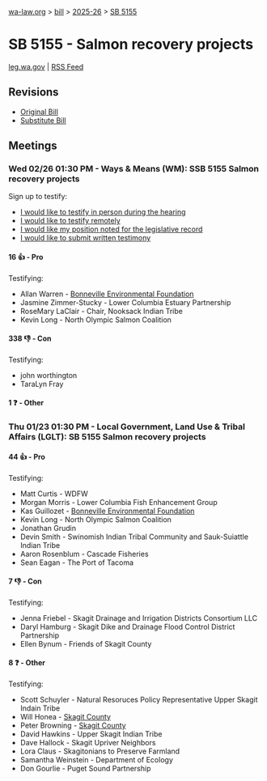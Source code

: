 [wa-law.org](/) > [bill](/bill/) > [2025-26](/bill/2025-26/) > [SB 5155](/bill/2025-26/sb/5155/)

# SB 5155 - Salmon recovery projects
[leg.wa.gov](https://app.leg.wa.gov/billsummary?BillNumber=5155&Year=2025&Initiative=false) | [RSS Feed](./rss.xml)

## Revisions
* [Original Bill](1/)
* [Substitute Bill](S/)

## Meetings
### Wed 02/26 01:30 PM - Ways & Means (WM): SSB 5155 Salmon recovery projects
Sign up to testify:
* [I would like to testify in person during the hearing](https://app.leg.wa.gov/csi/Testifier/Add?chamber=House&mId=32889&aId=164977&caId=26185&tId=1)
* [I would like to testify remotely](https://app.leg.wa.gov/csi/Testifier/Add?chamber=House&mId=32889&aId=164977&caId=26185&tId=2)
* [I would like my position noted for the legislative record](https://app.leg.wa.gov/csi/Testifier/Add?chamber=House&mId=32889&aId=164977&caId=26185&tId=3)
* [I would like to submit written testimony](https://app.leg.wa.gov/csi/Testifier/Add?chamber=House&mId=32889&aId=164977&caId=26185&tId=4)

#### 16 👍 - Pro
Testifying:
* Allan Warren - [Bonneville Environmental Foundation](/org/bonneville_environmental_foundation/)
* Jasmine Zimmer-Stucky - Lower Columbia Estuary Partnership
* RoseMary LaClair - Chair, Nooksack Indian Tribe
* Kevin Long - North Olympic Salmon Coalition

#### 338 👎 - Con
Testifying:
* john worthington
* TaraLyn Fray

#### 1 ❓ - Other

### Thu 01/23 01:30 PM - Local Government, Land Use & Tribal Affairs (LGLT): SB 5155 Salmon recovery projects
#### 44 👍 - Pro
Testifying:
* Matt Curtis - WDFW
* Morgan Morris - Lower Columbia Fish Enhancement Group
* Kas Guillozet - [Bonneville Environmental Foundation](/org/bonneville_environmental_foundation/)
* Kevin Long - North Olympic Salmon Coalition
* Jonathan Grudin
* Devin Smith - Swinomish Indian Tribal Community and Sauk-Suiattle Indian Tribe
* Aaron Rosenblum - Cascade Fisheries
* Sean Eagan - The Port of Tacoma

#### 7 👎 - Con
Testifying:
* Jenna Friebel - Skagit Drainage and Irrigation Districts Consortium LLC
* Daryl Hamburg - Skagit Dike and Drainage Flood Control District Partnership
* Ellen Bynum - Friends of Skagit County

#### 8 ❓ - Other
Testifying:
* Scott Schuyler - Natural Resoruces Policy Representative Upper Skagit Indain Tribe
* Will Honea - [Skagit County](/org/skagit_county/)
* Peter Browning - [Skagit County](/org/skagit_county/)
* David Hawkins - Upper Skagit Indian Tribe
* Dave Hallock - Skagit Upriver Neighbors
* Lora Claus - Skagitonians to Preserve Farmland
* Samantha Weinstein - Department of Ecology
* Don Gourlie - Puget Sound Partnership
